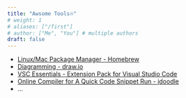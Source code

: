 ```yaml
---
title: "Awsome Tools🔥"
# weight: 1
# aliases: ["/first"]
# author: ["Me", "You"] # multiple authors
draft: false
---
```


- [Linux/Mac Package Manager - Homebrew](https://brew.sh/)
- [Diagramming - draw.io](https://www.drawio.com/)
- [VSC Essentials - Extension Pack for Visual Studio Code](https://marketplace.visualstudio.com/items?itemName=Gydunhn.vsc-essentials)
- [Online Compiler for A Quick Code Snippet Run - jdoodle](https://www.jdoodle.com/)
- ...
